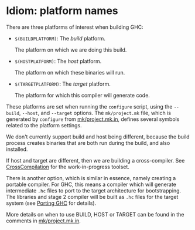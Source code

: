 # Idiom: platform names


There are three platforms of interest when building GHC:

- `$(BUILDPLATFORM)`: The *build* platform.

  The platform on which we are doing this build.

- `$(HOSTPLATFORM)`: The *host* platform.

  The platform on which these binaries will run.

- `$(TARGETPLATFORM)`: The *target* platform.

  The platform for which this compiler will generate code.


      
These platforms are set when running the
`configure` script, using the
`--build`, `--host`, and
`--target` options.  The `mk/project.mk`
file, which is generated by `configure` from [mk/project.mk.in](https://gitlab.haskell.org/ghc/ghc/tree/master/mk/project.mk.in)[](/trac/ghc/export/HEAD/ghc/mk/project.mk.in), defines several symbols related to the platform settings.


We don't currently support build and host being different, because
the build process creates binaries that are both run during the build,
and also installed.


If host and target are different, then we are building a cross-compiler. See [CrossCompilation](cross-compilation) for the work-in-progress toolset.


There is another option, which is similar in essence, namely creating a portable compiler. For GHC, this means a compiler which will generate intermediate `.hc` files to port to the target architecture for bootstrapping.  The libraries and stage 2 compiler will be built as `.hc` files for the target system (see [Porting GHC](building/porting) for details).


More details on when to use BUILD, HOST or TARGET can be found in
the comments in [mk/project.mk.in](https://gitlab.haskell.org/ghc/ghc/tree/master/mk/project.mk.in)[](/trac/ghc/export/HEAD/ghc/mk/project.mk.in).
